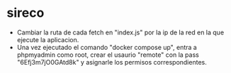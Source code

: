 # sireco
* Cambiar la ruta de cada fetch en "index.js" por la ip de la red en la que ejecute la aplicacion.
* Una vez ejecutado el comando "docker compose up", entra a phpmyadmin como root, crear el usaurio "remote" con la pass "6Efj3m7jO0GAtd8k" y asignarle los permisos correspondientes.